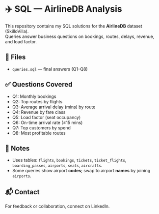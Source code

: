 # ✈️ SQL — AirlineDB Analysis

This repository contains my SQL solutions for the **AirlineDB** dataset (SkilloVilla).  
Queries answer business questions on bookings, routes, delays, revenue, and load factor.

## 📂 Files
- `queries.sql` — final answers (Q1–Q8)
 
## ✅ Questions Covered
- Q1: Monthly bookings  
- Q2: Top routes by flights  
- Q3: Average arrival delay (mins) by route  
- Q4: Revenue by fare class  
- Q5: Load factor (seat occupancy)  
- Q6: On-time arrival rate (≤15 mins)  
- Q7: Top customers by spend  
- Q8: Most profitable routes

## 🧠 Notes
- Uses tables: `flights`, `bookings`, `tickets`, `ticket_flights`, `boarding_passes`, `airports`, `seats`, `aircrafts`.
- Some queries show airport **codes**; swap to airport **names** by joining `airports`.
 
## 📬 Contact
For feedback or collaboration, connect on LinkedIn.
